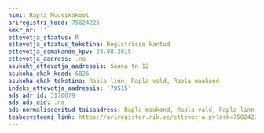 ```yaml
---
nimi: Rapla Muusikakool
ariregistri_kood: 75024225
kmkr_nr: ''
ettevotja_staatus: R
ettevotja_staatus_tekstina: Registrisse kantud
ettevotja_esmakande_kpv: 24.08.2015
ettevotja_aadress: .na
asukoht_ettevotja_aadressis: Sauna tn 12
asukoha_ehak_kood: 6826
asukoha_ehak_tekstina: Rapla linn, Rapla vald, Rapla maakond
indeks_ettevotja_aadressis: '79515'
ads_adr_id: 3170079
ads_ads_oid: .na
ads_normaliseeritud_taisaadress: Rapla maakond, Rapla vald, Rapla linn, Sauna tn 12
teabesysteemi_link: https://ariregister.rik.ee/ettevotja.py?ark=75024225&ref=rekvisiidid
---
```

